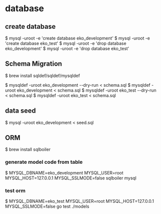 # database

## create database

$ mysql -uroot -e 'create database eko_development'
$ mysql -uroot -e 'create database eko_test'
$ mysql -uroot -e 'drop database eko_development'
$ mysql -uroot -e 'drop database eko_test'

## Schema Migration

$ brew install sqldef/sqldef/mysqldef

$ mysqldef -uroot eko_development --dry-run < schema.sql
$ mysqldef -uroot eko_development < schema.sql
$ mysqldef -uroot eko_test --dry-run < schema.sql
$ mysqldef -uroot eko_test < schema.sql

## data seed

$ mysql -uroot eko_development < seed.sql

## ORM

$ brew install sqlboiler

### generate model code from table

$ MYSQL_DBNAME=eko_development MYSQL_USER=root MYSQL_HOST=127.0.0.1 MYSQL_SSLMODE=false sqlboiler mysql

### test orm

$ MYSQL_DBNAME=eko_test MYSQL_USER=root MYSQL_HOST=127.0.0.1 MYSQL_SSLMODE=false go test ./models
